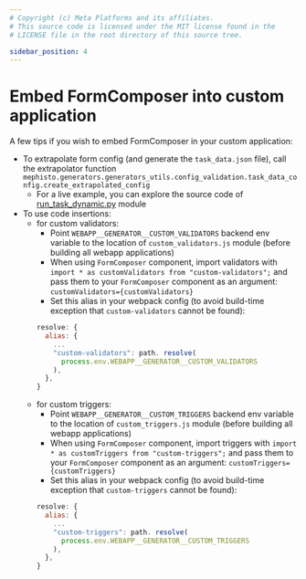 ```yaml
---
# Copyright (c) Meta Platforms and its affiliates.
# This source code is licensed under the MIT license found in the
# LICENSE file in the root directory of this source tree.

sidebar_position: 4
---
```


# Embed FormComposer into custom application

A few tips if you wish to embed FormComposer in your custom application:

- To extrapolate form config (and generate the `task_data.json` file), call the extrapolator function `mephisto.generators.generators_utils.config_validation.task_data_config.create_extrapolated_config`
    - For a live example, you can explore the source code of [run_task_dynamic.py](https://github.com/facebookresearch/Mephisto/blob/main/examples/form_composer_demo/run_task_dynamic.py) module
- To use code insertions:
    - for custom validators:
        - Point `WEBAPP__GENERATOR__CUSTOM_VALIDATORS` backend env variable to the location of `custom_validators.js` module (before building all webapp applications)
        - When using `FormComposer` component, import validators with `import * as customValidators from "custom-validators";` and pass them to your `FormComposer` component as an argument: `customValidators={customValidators}`
        - Set this alias in your webpack config (to avoid build-time exception that `custom-validators` cannot be found):
        ```js
        resolve: {
          alias: {
            ...
            "custom-validators": path. resolve(
              process.env.WEBAPP__GENERATOR__CUSTOM_VALIDATORS
            ),
          },
        }
        ```
    - for custom triggers:
        - Point `WEBAPP__GENERATOR__CUSTOM_TRIGGERS` backend env variable to the location of `custom_triggers.js` module (before building all webapp applications)
        - When using `FormComposer` component, import triggers with `import * as customTriggers from "custom-triggers";` and pass them to your `FormComposer` component as an argument: `customTriggers={customTriggers}`
        - Set this alias in your webpack config (to avoid build-time exception that `custom-triggers` cannot be found):
        ```js
        resolve: {
          alias: {
            ...
            "custom-triggers": path. resolve(
              process.env.WEBAPP__GENERATOR__CUSTOM_TRIGGERS
            ),
          },
        }
        ```
